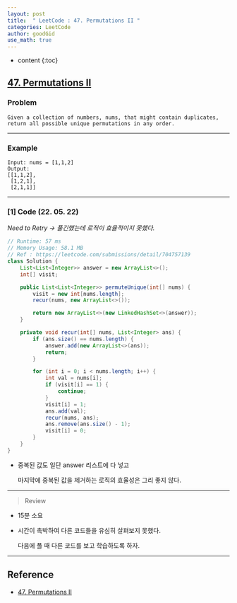 ```yaml
---
layout: post
title:  " LeetCode : 47. Permutations II "
categories: LeetCode
author: goodGid
use_math: true
---
```

* content
{:toc}

## [47. Permutations II](https://leetcode.com/problems/permutations-ii)

### Problem

```
Given a collection of numbers, nums, that might contain duplicates, return all possible unique permutations in any order.
```


---

### Example

```
Input: nums = [1,1,2]
Output:
[[1,1,2],
 [1,2,1],
 [2,1,1]]
```

---

### [1] Code (22. 05. 22)

*Need to Retry -> 풀긴했는데 로직이 효율적이지 못했다.*

``` java
// Runtime: 57 ms
// Memory Usage: 58.1 MB
// Ref : https://leetcode.com/submissions/detail/704757139
class Solution {
    List<List<Integer>> answer = new ArrayList<>();
    int[] visit;

    public List<List<Integer>> permuteUnique(int[] nums) {
        visit = new int[nums.length];
        recur(nums, new ArrayList<>());

        return new ArrayList<>(new LinkedHashSet<>(answer));
    }

    private void recur(int[] nums, List<Integer> ans) {
        if (ans.size() == nums.length) {
            answer.add(new ArrayList<>(ans));
            return;
        }

        for (int i = 0; i < nums.length; i++) {
            int val = nums[i];
            if (visit[i] == 1) {
                continue;
            }
            visit[i] = 1;
            ans.add(val);
            recur(nums, ans);
            ans.remove(ans.size() - 1);
            visit[i] = 0;
        }
    }
}
```

* 중복된 값도 일단 answer 리스트에 다 넣고

  마지막에 중복된 값을 제거하는 로직의 효율성은 그리 좋지 않다.

---

> Review

* 15분 소요

* 시간이 촉박하여 다른 코드들을 유심히 살펴보지 못했다.

  다음에 풀 때 다른 코드를 보고 학습하도록 하자.


---

## Reference

* [47. Permutations II](https://leetcode.com/problems/permutations-ii)
